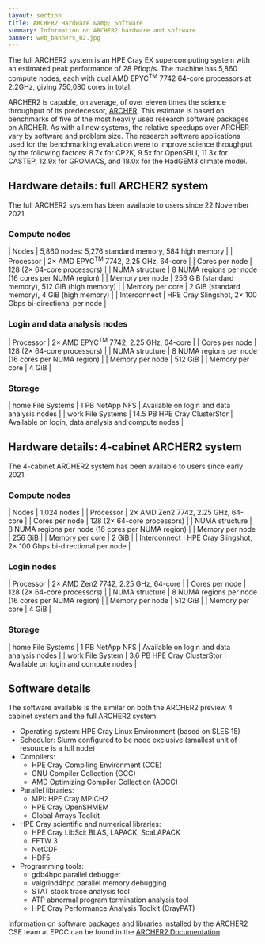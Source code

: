 ```yaml
---
layout: section
title: ARCHER2 Hardware &amp; Software
summary: Information on ARCHER2 hardware and software
banner: web_banners_02.jpg
---
```


The full ARCHER2 system is an HPE Cray EX supercomputing system with an estimated peak performance of 28 Pflop/s. The machine has 5,860 compute nodes, each with dual AMD EPYC<sup>TM</sup> 7742 64-core processors at 2.2GHz, giving 750,080 cores in total. 

ARCHER2 is capable, on average, of over eleven times the science throughput of its predecessor, [ARCHER](http://www.archer.ac.uk). This estimate is based on benchmarks of five of the most heavily used research software packages on ARCHER. As with all new systems, the relative speedups over ARCHER vary by software and problem size. The research software applications used for the benchmarking evaluation were to improve science throughput by the following factors: 8.7x for CP2K, 9.5x for OpenSBLI, 11.3x for CASTEP, 12.9x for GROMACS, and 18.0x for the HadGEM3 climate model.

## Hardware details: full ARCHER2 system

The full ARCHER2 system has been available to users since 22 November 2021.

### Compute nodes

| Nodes | 5,860 nodes: 5,276 standard memory, 584 high memory |
| Processor | 2&times; AMD EPYC<sup>TM</sup> 7742, 2.25 GHz, 64-core |
| Cores per node | 128 (2&times; 64-core processors) |
| NUMA structure | 8 NUMA regions per node (16 cores per NUMA region) |
| Memory per node | 256 GiB (standard memory), 512 GiB (high memory) |
| Memory per core | 2 GiB (standard memory), 4 GiB (high memory) |
| Interconnect | HPE Cray Slingshot, 2&times; 100 Gbps bi-directional per node |

### Login and data analysis nodes

| Processor | 2&times; AMD EPYC<sup>TM</sup> 7742, 2.25 GHz, 64-core |
| Cores per node | 128 (2&times; 64-core processors) |
| NUMA structure | 8 NUMA regions per node (16 cores per NUMA region) |
| Memory per node | 512 GiB |
| Memory per core | 4 GiB |

### Storage

| home File Systems | 1 PB NetApp NFS | Available on login and data analysis nodes |
| work File Systems | 14.5 PB HPE Cray ClusterStor | Available on login, data analysis and compute nodes |

## Hardware details: 4-cabinet ARCHER2 system

The 4-cabinet ARCHER2 system has been available to users since early 2021.

### Compute nodes

| Nodes | 1,024 nodes |
| Processor | 2&times; AMD Zen2 7742, 2.25 GHz, 64-core |
| Cores per node | 128 (2&times; 64-core processors) |
| NUMA structure | 8 NUMA regions per node (16 cores per NUMA region) |
| Memory per node | 256 GiB |
| Memory per core | 2 GiB |
| Interconnect | HPE Cray Slingshot, 2&times; 100 Gbps bi-directional per node |

### Login nodes

| Processor | 2&times; AMD Zen2 7742, 2.25 GHz, 64-core |
| Cores per node | 128 (2&times; 64-core processors) |
| NUMA structure | 8 NUMA regions per node (16 cores per NUMA region) |
| Memory per node | 512 GiB |
| Memory per core | 4 GiB |

### Storage

| home File Systems | 1 PB NetApp NFS | Available on login and data analysis nodes |
| work File System | 3.6 PB HPE Cray ClusterStor | Available on login and compute nodes |

## Software details

The software available is the similar on both the ARCHER2 preview 4 cabinet system and the full ARCHER2 system.

* Operating system: HPE Cray Linux Environment (based on SLES 15)
* Scheduler: Slurm configured to be node exclusive (smallest unit of resource is a full node)
* Compilers:
  * HPE Cray Compiling Environment (CCE)
  * GNU Compiler Collection (GCC)
  * AMD Optimizing Compiler Collection (AOCC)
* Parallel libraries:
  * MPI: HPE Cray MPICH2
  * HPE Cray OpenSHMEM
  * Global Arrays Toolkit
* HPE Cray scientific and numerical libraries:
  * HPE Cray LibSci: BLAS, LAPACK, ScaLAPACK
  * FFTW 3
  * NetCDF
  * HDF5
* Programming tools:
  * gdb4hpc parallel debugger
  * valgrind4hpc parallel memory debugging
  * STAT stack trace analysis tool
  * ATP abnormal program termination analysis tool
  * HPE Cray Performance Analysis Toolkit (CrayPAT)

Information on software packages and libraries installed by the ARCHER2 CSE team at EPCC can be
found in the [ARCHER2 Documentation](https://docs.archer2.ac.uk).



